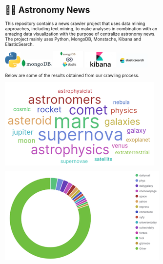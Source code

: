 # :telescope::newspaper: Astronomy News

This repository contains a news crawler project that uses data mining approaches, including text mining, to make analyses in combination with an amazing data visualization with the purpose of centralize astronomy news. The project mainly uses Python, MongoDB, Monstache, Kibana and ElasticSearch.

<p float="center">
  <img src="https://github.com/heitor57/astronomy-news/blob/docs/imgs/python.png?raw=true" width="50" />
  <img src="https://github.com/heitor57/astronomy-news/blob/docs/imgs/mongodb.png?raw=true" width="100" /> 
  <img src="https://github.com/heitor57/astronomy-news/blob/docs/imgs/mongoelastic.jpg?raw=true" width="100" /> 
  <img src="https://github.com/heitor57/astronomy-news/blob/docs/imgs/kibana.jpg?raw=true" width="100" /> 
  <img src="https://github.com/heitor57/astronomy-news/blob/docs/imgs/elasticsearch.png?raw=true" width="100" /> 
</p>

Below are some of the results obtained from our crawling process.

![Word cloud](https://github.com/heitor57/astronomy-news/blob/docs/imgs/wordcloud.png?raw=true)

![Graph](https://github.com/heitor57/astronomy-news/blob/docs/imgs/graph.png?raw=true)
